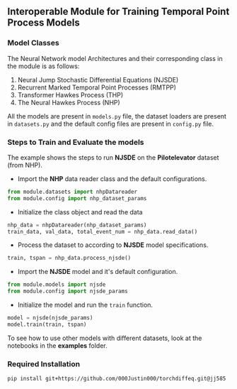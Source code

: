## Interoperable Module for Training Temporal Point Process Models

### Model Classes
The Neural Network model Architectures and their corresponding class in the module is as follows:
1. Neural Jump Stochastic Differential Equations (NJSDE)
2. Recurrent Marked Temporal Point Processes (RMTPP)
3. Transformer Hawkes Process (THP)
4. The Neural Hawkes Process (NHP)

All the models are present in `models.py` file, the dataset loaders
are present in `datasets.py` and the default config files are
present in `config.py` file.

### Steps to Train and Evaluate the models
The example shows the steps to run __NJSDE__ on the __Pilotelevator__ dataset (from NHP).

- Import the __NHP__ data reader class and the default configurations.
```python
from module.datasets import nhpDatareader
from module.config import nhp_dataset_params
```
- Initialize the class object and read the data
```python
nhp_data = nhpDatareader(nhp_dataset_params)
train_data, val_data, total_event_num = nhp_data.read_data()
```
- Process the dataset to according to __NJSDE__ model specifications.
```python
train, tspan = nhp_data.process_njsde()
```

- Import the __NJSDE__ model and it's default configuration.
```python
from module.models import njsde
from module.config import njsde_params
```

- Initialize the model and run the `train` function.
```python
model = njsde(njsde_params)
model.train(train, tspan)
```
 
To see how to use other models with different datasets, look at the notebooks in the __examples__ folder.

### Required Installation
```
pip install git+https://github.com/000Justin000/torchdiffeq.git@jj585
```
